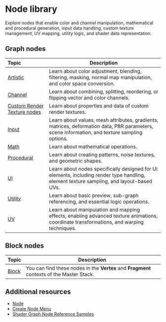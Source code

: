 # Node library

Explore nodes that enable color and channel manipulation, mathematical and procedural generation, input data handling, custom texture management, UV mapping, utility logic, and shader data representation.

## Graph nodes

| **Topic**                                                     | **Description**                                                                                                                              |
|:--------------------------------------------------------------|----------------------------------------------------------------------------------------------------------------------------------------------|
| [Artistic](Artistic-Nodes.md)                                 | Learn about color adjustment, blending, filtering, masking, normal map manipulation, and color space conversion.                             |
| [Channel](Channel-Nodes.md)                                   | Learn about combining, splitting, reordering, or flipping vector and color channels. |
| [Custom Render Texture nodes](Custom-Render-Texture-Nodes.md) | Learn about properties and data of custom render textures.                           |
| [Input](Input-Nodes.md)                                       | Learn about values, mesh attributes, gradients, matrices, deformation data, PBR parameters, scene information, and texture sampling options. |
| [Math](Math-Nodes.md)                                         | Learn about mathematical operations.                                                 |
| [Procedural](Procedural-Nodes.md)                             | Learn about creating patterns, noise textures, and geometric shapes.                                                                         |
| [UI](UI-Nodes.md)                                               | Learn about nodes specifically designed for UI elements, including render type handling, element texture sampling, and layout-based UVs.      |
| [Utility](Utility-Nodes.md)                                   | Learn about basic preview, sub-graph referencing, and essential logic operations.    |
| [UV](UV-Nodes.md)                                             | Learn about manipulation and mapping effects, enabling advanced texture animations, coordinate transformations, and warping techniques.      |

## Block nodes

| **Topic**                      | **Description**                                                                           |
|:-------------------------------|-------------------------------------------------------------------------------------------|
| [Block](Block-Node.md)         | You can find these nodes in the **Vertex** and **Fragment** contexts of the Master Stack. |

## Additional resources

* [Node](Node.md)
* [Create Node Menu](Create-Node-Menu.md)
* [Shader Graph Node Reference Samples](ShaderGraph-Samples.md)

